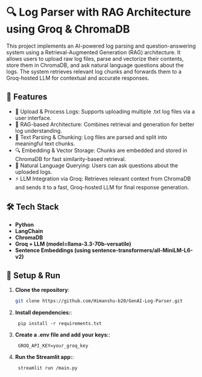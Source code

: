 # 🔍 Log Parser with RAG Architecture using Groq & ChromaDB
This project implements an AI-powered log parsing and question-answering system using a Retrieval-Augmented Generation (RAG) architecture. It allows users to upload raw log files, parse and vectorize their contents, store them in ChromaDB, and ask natural language questions about the logs. The system retrieves relevant log chunks and forwards them to a Groq-hosted LLM for contextual and accurate responses.

## 🚀 Features
- 📂 Upload & Process Logs: Supports uploading multiple .txt log files via a user interface.
- 🧠 RAG-based Architecture: Combines retrieval and generation for better log understanding.
- 🧾 Text Parsing & Chunking: Log files are parsed and split into meaningful text chunks.
- 🔍 Embedding & Vector Storage: Chunks are embedded and stored in ChromaDB for fast similarity-based retrieval.
- 💬 Natural Language Querying: Users can ask questions about the uploaded logs.
- ⚡ LLM Integration via Groq: Retrieves relevant context from ChromaDB and sends it to a fast, Groq-hosted LLM for final response generation.

## 🛠️ Tech Stack
- **Python**
- **LangChain**
- **ChromaDB**
- **Groq + LLM (model=llama-3.3-70b-versatile)**
- **Sentence Embeddings (using sentence-transformers/all-MiniLM-L6-v2)**

## 🧪 Setup & Run

1. **Clone the repository**:
   ```bash
   git clone https://github.com/Himanshu-b20/GenAI-Log-Parser.git
   ```
2. **Install dependencies:**:   
   ```commandline
    pip install -r requirements.txt
   ```
3. **Create a .env file and add your keys:**:   
   ```commandline
    GROQ_API_KEY=your_groq_key
   ```
4. **Run the Streamlit app:**:   
   ```commandline
    streamlit run /main.py
   ```
